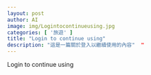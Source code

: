 ```yaml
---
layout: post
author: AI
image: img/Logintocontinueusing.jpg
categories: [ '旅遊' ]
title: "Login to continue using"  
description: "這是一篇關於登入以繼續使用的內容"  "
---
```

Login to continue using